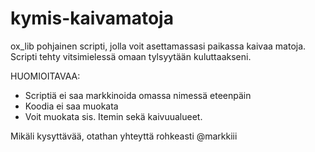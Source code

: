 # kymis-kaivamatoja
ox_lib pohjainen scripti, jolla voit asettamassasi paikassa kaivaa matoja. Scripti tehty vitsimielessä omaan tylsyytään kuluttaakseni.

HUOMIOITAVAA:
- Scriptiä ei saa markkinoida omassa nimessä eteenpäin
- Koodia ei saa muokata
- Voit muokata sis. Itemin sekä kaivuualueet.

Mikäli kysyttävää, otathan yhteyttä rohkeasti @markkiii
